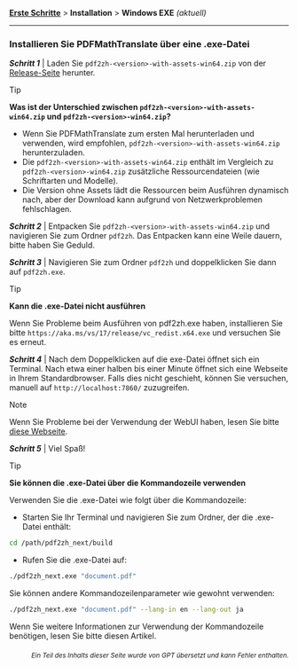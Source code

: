 [**Erste Schritte**](./erste-schritte.md) > **Installation** > **Windows EXE** _(aktuell)_

---

### Installieren Sie PDFMathTranslate über eine .exe-Datei

***Schritt 1*** | Laden Sie `pdf2zh-<version>-with-assets-win64.zip` von der [Release-Seite](https://github.com/PDFMathTranslate/PDFMathTranslate-next/releases) herunter.

> [!TIP]
> **Was ist der Unterschied zwischen `pdf2zh-<version>-with-assets-win64.zip` und `pdf2zh-<version>-win64.zip`?**
>
> - Wenn Sie PDFMathTranslate zum ersten Mal herunterladen und verwenden, wird empfohlen, `pdf2zh-<version>-with-assets-win64.zip` herunterzuladen.
> - Die `pdf2zh-<version>-with-assets-win64.zip` enthält im Vergleich zu `pdf2zh-<version>-win64.zip` zusätzliche Ressourcendateien (wie Schriftarten und Modelle).
> - Die Version ohne Assets lädt die Ressourcen beim Ausführen dynamisch nach, aber der Download kann aufgrund von Netzwerkproblemen fehlschlagen.

***Schritt 2*** | Entpacken Sie `pdf2zh-<version>-with-assets-win64.zip` und navigieren Sie zum Ordner `pdf2zh`. Das Entpacken kann eine Weile dauern, bitte haben Sie Geduld.

***Schritt 3*** | Navigieren Sie zum Ordner `pdf2zh` und doppelklicken Sie dann auf `pdf2zh.exe`.

> [!TIP]
> **Kann die .exe-Datei nicht ausführen**
>
> Wenn Sie Probleme beim Ausführen von pdf2zh.exe haben, installieren Sie bitte `https://aka.ms/vs/17/release/vc_redist.x64.exe` und versuchen Sie es erneut.

***Schritt 4*** | Nach dem Doppelklicken auf die exe-Datei öffnet sich ein Terminal. Nach etwa einer halben bis einer Minute öffnet sich eine Webseite in Ihrem Standardbrowser. Falls dies nicht geschieht, können Sie versuchen, manuell auf `http://localhost:7860/` zuzugreifen.

> [!NOTE]
>
> Wenn Sie Probleme bei der Verwendung der WebUI haben, lesen Sie bitte [diese Webseite](./USAGE_webui.md).

***Schritt 5*** | Viel Spaß!

> [!TIP]
> **Sie können die .exe-Datei über die Kommandozeile verwenden**
>
> Verwenden Sie die .exe-Datei wie folgt über die Kommandozeile:
>
> - Starten Sie Ihr Terminal und navigieren Sie zum Ordner, der die .exe-Datei enthält:
>
> ```bash
> cd /path/pdf2zh_next/build
> ```
>
> - Rufen Sie die .exe-Datei auf:
>
> ```bash
> ./pdf2zh_next.exe "document.pdf"
> ```
>
> Sie können andere Kommandozeilenparameter wie gewohnt verwenden:
>
> ```bash
> ./pdf2zh_next.exe "document.pdf" --lang-in en --lang-out ja
> ```
>
> Wenn Sie weitere Informationen zur Verwendung der Kommandozeile benötigen, lesen Sie bitte diesen Artikel.

<div align="right"> 
<h6><small>Ein Teil des Inhalts dieser Seite wurde von GPT übersetzt und kann Fehler enthalten.</small></h6>
